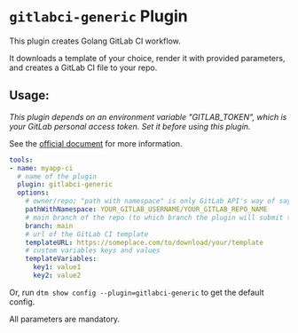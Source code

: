 # `gitlabci-generic` Plugin

This plugin creates Golang GitLab CI workflow.

It downloads a template of your choice, render it with provided parameters, and creates a GitLab CI file to your repo.

## Usage:

_This plugin depends on an environment variable "GITLAB_TOKEN", which is your GitLab personal access token. Set it before using this plugin._

See the [official document](https://docs.gitlab.com/ee/user/profile/personal_access_tokens.html) for more information.

```yaml
tools:
- name: myapp-ci
  # name of the plugin
  plugin: gitlabci-generic
  options:
    # owner/repo; "path with namespace" is only GitLab API's way of saying the same thing; please change the values below.
    pathWithNamespace: YOUR_GITLAB_USERNAME/YOUR_GITLAB_REPO_NAME
    # main branch of the repo (to which branch the plugin will submit the workflows)
    branch: main
    # url of the GitLab CI template
    templateURL: https://someplace.com/to/download/your/template
    # custom variables keys and values
    templateVariables:
      key1: value1
      key2: value2
```

Or, run `dtm show config --plugin=gitlabci-generic` to get the default config.

All parameters are mandatory.
